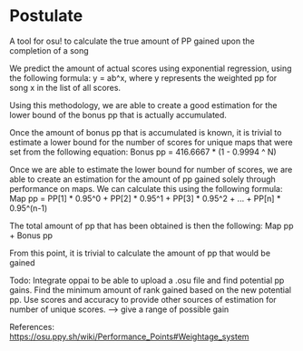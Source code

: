 # Postulate
A tool for osu! to calculate the true amount of PP gained upon the completion of a song

We predict the amount of actual scores using exponential regression, using the following formula:
y = ab^x, where y represents the weighted pp for song x in the list of all scores.

Using this methodology, we are able to create a good estimation for the lower bound of
the bonus pp that is actually accumulated.

Once the amount of bonus pp that is accumulated is known, it is trivial to estimate a lower bound for
the number of scores for unique maps that were set from the following equation:
Bonus pp = 416.6667 * (1 - 0.9994 ^ N)

Once we are able to estimate the lower bound for number of scores, we are able to
create an estimation for the amount of pp gained solely through performance on maps.
We can calculate this using the following formula:
Map pp = PP[1] * 0.95^0 + PP[2] * 0.95^1 + PP[3] * 0.95^2 + ... + PP[n] * 0.95^(n-1)

The total amount of pp that has been obtained is then the following: Map pp + Bonus pp

From this point, it is trivial to calculate the amount of pp that would be gained

Todo:
Integrate oppai to be able to upload a .osu file and find potential pp gains.
Find the minimum amount of rank gained based on the new potential pp.
Use scores and accuracy to provide other sources of estimation for number of unique scores.
--> give a range of possible gain

References:
https://osu.ppy.sh/wiki/Performance_Points#Weightage_system
